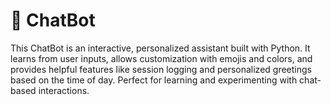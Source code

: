 # 🤖 ChatBot
This ChatBot is an interactive, personalized assistant built with Python. It learns from user inputs, allows customization with emojis and colors, and provides helpful features like session logging and personalized greetings based on the time of day. Perfect for learning and experimenting with chat-based interactions.
